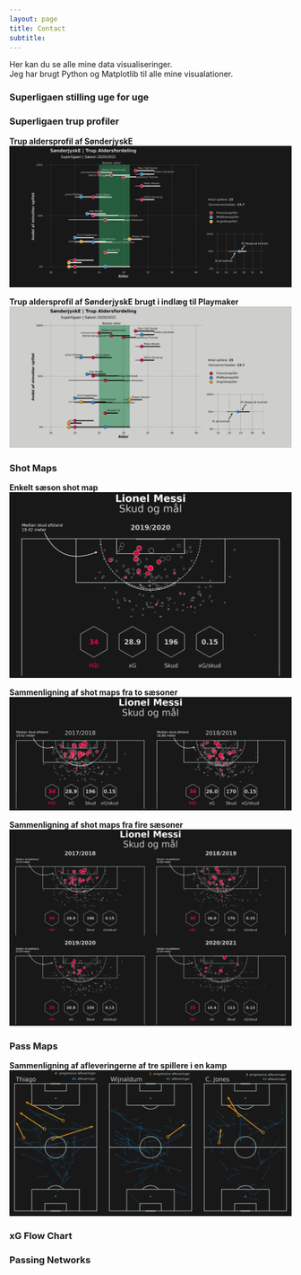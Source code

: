 ```yaml
---
layout: page
title: Contact
subtitle: 
---
```


Her kan du se alle mine data visualiseringer.
\
Jeg har brugt Python og Matplotlib til alle mine visualationer.

### Superligaen stilling uge for uge

### Superligaen trup profiler

**Trup aldersprofil af SønderjyskE**
![Alt Text](/img/viz_page/sonderjyskE_squad_age_profile.png)

**Trup aldersprofil af SønderjyskE brugt i indlæg til Playmaker**
![Alt Text](/img/viz_page/sonderjyske_squad_age_profile_playmaker.png)

### Shot Maps

**Enkelt sæson shot map**
![Alt Text](/img/viz_page/Messi_shotMap_1.png)

**Sammenligning af shot maps fra to sæsoner**
![Alt Text](/img/viz_page/Messi_shotMap_2.png)

**Sammenligning af shot maps fra fire sæsoner**
![Alt Text](/img/viz_page/Messi_shotMap_4.png)

### Pass Maps

**Sammenligning af afleveringerne af tre spillere i en kamp**
![Alt Text](/img/viz_page/liv_leicester_3_way_passMap.png)

### xG Flow Chart


### Passing Networks